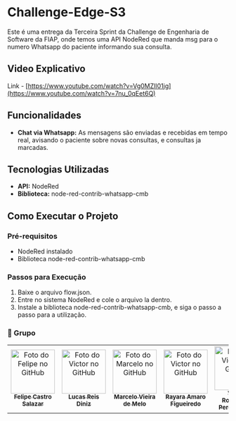 # Challenge-Edge-S3

Este é uma entrega da Terceira Sprint da Challenge de Engenharia de Software da FIAP, onde temos uma API NodeRed que manda msg para o numero Whatsapp do paciente informando sua consulta.

## Video Explicativo

Link - [https://www.youtube.com/watch?v=Vg0MZIl01jg](https://www.youtube.com/watch?v=7nu_0qEet6Q)

## Funcionalidades

- **Chat via Whatsapp:** As mensagens são enviadas e recebidas em tempo real, avisando o paciente sobre novas consultas, e consultas ja marcadas.

## Tecnologias Utilizadas

- **API:** NodeRed
- **Biblioteca:** node-red-contrib-whatsapp-cmb

## Como Executar o Projeto

### Pré-requisitos

- NodeRed instalado
- Biblioteca node-red-contrib-whatsapp-cmb

### Passos para Execução

1. Baixe o arquivo flow.json.
2. Entre no sistema NodeRed e cole o arquivo la dentro.
3. Instale a biblioteca node-red-contrib-whatsapp-cmb, e siga o passo a passo para a utilização.

 ### :handshake: Grupo
<table>
  <tr>
    <td align="center">
      <a href="https://github.com/FelipeSalazar16">
        <img src="https://avatars.githubusercontent.com/u/91813889?v=4" width="100px;" alt="Foto do Felipe no GitHub"/><br>
        <sub>
          <b>Felipe Castro Salazar</b>
        </sub>
      </a>
    </td>
   <td align="center">
      <a href="https://github.com/lucas-reis-diniz">
        <img src="https://avatars.githubusercontent.com/u/145406645?s=400&u=6ae1d325e16182ac64c9a0887e07fd16ac4f51f0&v=4" width="100px;" alt="Foto do Victor no GitHub"/><br>
        <sub>
          <b>Lucas Reis Diniz</b>
        </sub>
      </a>
    </td>
    <td align="center">
      <a href="https://github.com/MarcelShin">
        <img src="https://avatars.githubusercontent.com/u/143458172?v=4" width="100px;" alt="Foto do Marcelo no GitHub"/><br>
        <sub>
          <b>Marcelo Vieira de Melo</b>
        </sub>
      </a>
    </td>
    <td align="center">
      <a href="https://github.com/rayaraamaro">
        <img src="https://avatars.githubusercontent.com/u/143045200?v=4" width="100px;" alt="Foto do Victor no GitHub"/><br>
        <sub>
          <b>Rayara Amaro Figueiredo</b>
        </sub>
      </a>
    </td>
    <td align="center">
      <a href="https://github.com/VictorRodrigues16">
        <img src="https://avatars.githubusercontent.com/u/143040764?v=4" width="100px;" alt="Foto do Victor no GitHub"/><br>
        <sub>
          <b>Victor Rodrigues Pereira Paes</b>
        </sub>
      </a>
    </td>

